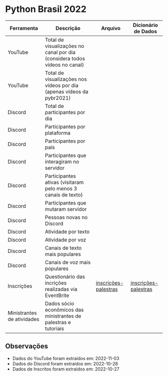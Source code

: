 # Python Brasil 2022

| Ferramenta | Descrição                                                                 | Arquivo                                                                               | Dicionário de Dados
| ---------- | ------------------------------------------------------------------------- | -------------------------------------------------------------------------------------- | ---------- |
| YouTube    | Total de visualizações no canal por dia (considera todos vídeos no canal) | |  |
| YouTube    | Total de visualizações nos vídeos por dia (apenas vídeos da pybr2021)     | |  |
| Discord    | Total de participantes por dia                                            | |  |
| Discord    | Participantes por plataforma                                              | |  |
| Discord    | Participantes por país                                                    | |  |
| Discord    | Participantes que interagiram no servidor                                 | |  |
| Discord    | Participantes ativas (visitaram pelo menos 3 canais de texto)             | |  |
| Discord    | Participantes que mutaram servidor                                        | |  |
| Discord    | Pessoas novas no Discord                                                  | |  |
| Discord    | Atividade por texto                                                       | |  |
| Discord    | Atividade por voz                                                         | |  |
| Discord    | Canais de texto mais populares                                            | |  |
| Discord    | Canais de voz mais populares                                              | |  |
| Inscrições    | Questionário das incrições realizadas via EventBrite                                              | [inscrições-palestras](inscricoes-palestras.csv)             | [inscrições-palestras](./dicionarios-de-dados/inscricoes-palestras.md)  |
| Ministrantes de atividades    | Dados sócio econômicos das ministrantes de palestras e tutoriais                                              |            |   |



## Observações
- Dados do YouTube foram extraídos em: 2022-11-03
- Dados do Discord foram extraídos em: 2022-10-28
- Dados de Inscritos foram extraídos em: 2022-10-27
